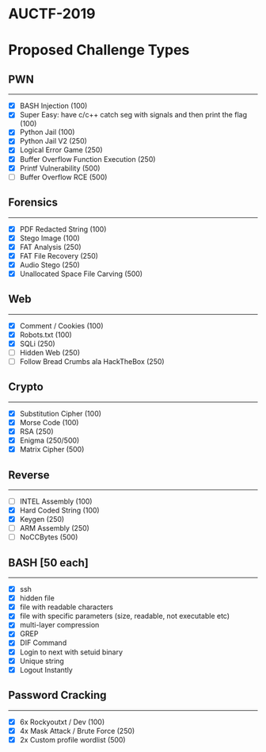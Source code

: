 # AUCTF-2019

# Proposed Challenge Types


## PWN
----------
- [x] BASH Injection (100)
- [x] Super Easy: have c/c++ catch seg with signals and then print the flag (100)
- [x] Python Jail (100)
- [x] Python Jail V2 (250)
- [x] Logical Error Game (250)
- [x] Buffer Overflow Function Execution (250)
- [x] Printf Vulnerability (500)
- [ ] Buffer Overflow RCE (500)

## Forensics
--------------
- [x] PDF Redacted String (100)
- [x] Stego Image (100)
- [x] FAT Analysis (250)
- [x] FAT File Recovery (250)
- [x] Audio Stego (250)
- [x] Unallocated Space File Carving (500)

## Web
-----------
- [x] Comment / Cookies (100)
- [x] Robots.txt (100)
- [x] SQLi (250)
- [ ] Hidden Web (250)
- [ ] Follow Bread Crumbs ala HackTheBox (250)

## Crypto
-------------
- [x] Substitution Cipher (100)
- [x] Morse Code (100)
- [x] RSA (250)
- [x] Enigma (250/500)
- [x] Matrix Cipher (500)

## Reverse
--------------
- [ ] INTEL Assembly (100)
- [x] Hard Coded String (100)
- [x] Keygen (250)
- [ ] ARM Assembly (250)
- [ ] NoCCBytes (500)

## BASH [50 each]
-----------
- [x] ssh
- [x] hidden file
- [x] file with readable characters
- [x] file with specific parameters (size, readable, not executable etc)
- [x] multi-layer compression
- [x] GREP
- [x] DIF Command
- [x] Login to next with setuid binary
- [x] Unique string
- [x] Logout Instantly

## Password Cracking
-----------------------
- [x] 6x Rockyoutxt / Dev (100)
- [x] 4x Mask Attack / Brute Force (250)
- [x] 2x Custom profile wordlist (500)
